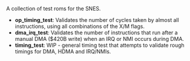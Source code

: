 A collection of test roms for the SNES.

* **op_timing_test**: Validates the number of cycles taken by almost all instructions, using all combinations of the X/M flags.
* **dma_irq_test**: Validates the number of instructions that run after a manual DMA ($420B write) when an IRQ or NMI occurs during DMA.
* **timing_test**: WIP - general timing test that attempts to validate rough timings for DMA, HDMA and IRQ/NMIs.
